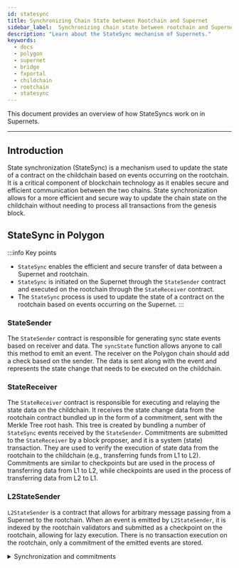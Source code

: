 ```yaml
---
id: statesync
title: Synchronizing Chain State between Rootchain and Supernet
sidebar_label:  Synchronizing chain state between rootchain and Supernet
description: "Learn about the StateSync mechanism of Supernets."
keywords:
  - docs
  - polygon
  - supernet
  - bridge
  - fxportal
  - childchain
  - rootchain
  - statesync
---
```


This document provides an overview of how StateSyncs work on in Supernets.

---

## Introduction

State synchronization (StateSync) is a mechanism used to update the state of a contract on the childchain based on events occurring on the rootchain. It is a critical component of blockchain technology as it enables secure and efficient communication between the two chains. State synchronization allows for a more efficient and secure way to update the chain state on the childchain without needing to process all transactions from the genesis block.

## StateSync in Polygon

:::info Key points

- `StateSync` enables the efficient and secure transfer of data between a Supernet and rootchain.
- `StateSync` is initiated on the Supernet through the `StateSender` contract and executed on the rootchain through the `StateReceiver` contract.
- The `StateSync` process is used to update the state of a contract on the rootchain based on events occurring on the Supernet.
:::

### StateSender

The `StateSender` contract is responsible for generating sync state events based on receiver and data. The `syncState` function allows anyone to call this method to emit an event. The receiver on the Polygon chain should add a check based on the sender. The data is sent along with the event and represents the state change that needs to be executed on the childchain.

### StateReceiver

The `StateReceiver` contract is responsible for executing and relaying the state data on the childchain. It receives the state change data from the rootchain contract bundled up in the form of a commitment, sent with the Merkle Tree root hash. This tree is created by bundling a number of `StateSync` events received by the `StateSender`. Commitments are submitted to the `StateReceiver` by a block proposer, and it is a system (state) transaction. They are used to verify the execution of state data from the rootchain to the childchain (e.g., transferring funds from L1 to L2). Commitments are similar to checkpoints but are used in the process of transferring data from L1 to L2, while checkpoints are used in the process of transferring data from L2 to L1.

### L2StateSender

`L2StateSender` is a contract that allows for arbitrary message passing from a Supernet to the rootchain. When an event is emitted by `L2StateSender`, it is indexed by the rootchain validators and submitted as a checkpoint on the rootchain, allowing for lazy execution. There is no transaction execution on the rootchain, only a commitment of the emitted events are stored.

<details>
<summary>Synchronization and commitments</summary>

The `StateSync` process involves two main steps: synchronization and commitments.

In the synchronization step, the `StateSender` contract on the rootchain generates sync state events based on receiver and data. The `syncState` function allows anyone to call this method to emit an event. The data is sent along with the event and represents the state change that needs to be executed on the childchain.

In the commitments step, the `StateReceiver` contract on the childchain receives the state change data along with a Merkle proof from the `StateSender` contract and verifies the proof to ensure the data's integrity. If the proof is valid, the state change is executed on the childchain.

To ensure the validity of the state change, the `StateSender` contract generates a unique id for each sync state event. This id is used by the `StateReceiver` contract to prevent replay attacks, which could result in the execution of duplicate state changes.

The `StateReceiver` contract also implements a BLS signature scheme to verify the signatures submitted by the validators. The validators' signatures are aggregated, and the contract checks whether the required voting power threshold is met to accept the state change.

</details>
